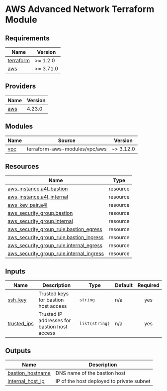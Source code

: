 # AWS Advanced Network Terraform Module

<!-- BEGIN_TF_DOCS -->

## Requirements

| Name                                                                     | Version   |
| ------------------------------------------------------------------------ | --------- |
| <a name="requirement_terraform"></a> [terraform](#requirement_terraform) | >= 1.2.0  |
| <a name="requirement_aws"></a> [aws](#requirement_aws)                   | >= 3.71.0 |

## Providers

| Name                                             | Version |
| ------------------------------------------------ | ------- |
| <a name="provider_aws"></a> [aws](#provider_aws) | 4.23.0  |

## Modules

| Name                                         | Source                        | Version   |
| -------------------------------------------- | ----------------------------- | --------- |
| <a name="module_vpc"></a> [vpc](#module_vpc) | terraform-aws-modules/vpc/aws | ~> 3.12.0 |

## Resources

| Name                                                                                                                                        | Type     |
| ------------------------------------------------------------------------------------------------------------------------------------------- | -------- |
| [aws_instance.a4l_bastion](https://registry.terraform.io/providers/hashicorp/aws/latest/docs/resources/instance)                            | resource |
| [aws_instance.a4l_internal](https://registry.terraform.io/providers/hashicorp/aws/latest/docs/resources/instance)                           | resource |
| [aws_key_pair.a4l](https://registry.terraform.io/providers/hashicorp/aws/latest/docs/resources/key_pair)                                    | resource |
| [aws_security_group.bastion](https://registry.terraform.io/providers/hashicorp/aws/latest/docs/resources/security_group)                    | resource |
| [aws_security_group.internal](https://registry.terraform.io/providers/hashicorp/aws/latest/docs/resources/security_group)                   | resource |
| [aws_security_group_rule.bastion_egress](https://registry.terraform.io/providers/hashicorp/aws/latest/docs/resources/security_group_rule)   | resource |
| [aws_security_group_rule.bastion_ingress](https://registry.terraform.io/providers/hashicorp/aws/latest/docs/resources/security_group_rule)  | resource |
| [aws_security_group_rule.internal_egress](https://registry.terraform.io/providers/hashicorp/aws/latest/docs/resources/security_group_rule)  | resource |
| [aws_security_group_rule.internal_ingress](https://registry.terraform.io/providers/hashicorp/aws/latest/docs/resources/security_group_rule) | resource |

## Inputs

| Name                                                               | Description                                  | Type           | Default | Required |
| ------------------------------------------------------------------ | -------------------------------------------- | -------------- | ------- | :------: |
| <a name="input_ssh_key"></a> [ssh_key](#input_ssh_key)             | Trusted keys for bastion host access         | `string`       | n/a     |   yes    |
| <a name="input_trusted_ips"></a> [trusted_ips](#input_trusted_ips) | Trusted IP addresses for bastion host access | `list(string)` | n/a     |   yes    |

## Outputs

| Name                                                                                | Description                               |
| ----------------------------------------------------------------------------------- | ----------------------------------------- |
| <a name="output_bastion_hostname"></a> [bastion_hostname](#output_bastion_hostname) | DNS name of the bastion host              |
| <a name="output_internal_host_ip"></a> [internal_host_ip](#output_internal_host_ip) | IP of the host deployed to private subnet |

<!-- END_TF_DOCS -->

